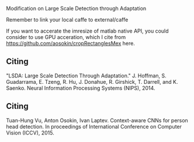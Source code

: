 
Modification on Large Scale Detection through Adaptation

Remember to link your local caffe to external/caffe

If you want to accerate the imresize of matlab native API, you could consider to use GPU acceration, which I cite from https://github.com/aosokin/cropRectanglesMex here.

Citing
-------
"LSDA: Large Scale Detection Through Adaptation." J. Hoffman, 
S. Guadarrama, E. Tzeng, R. Hu, J. Donahue, R. Girshick, T. Darrell, and
K. Saenko. Neural Information Processing Systems (NIPS), 2014.

Citing
-------
Tuan-Hung Vu, Anton Osokin, Ivan Laptev. Context-aware CNNs for person head detection.
In proceedings of International Conference on Computer Vision (ICCV), 2015.
